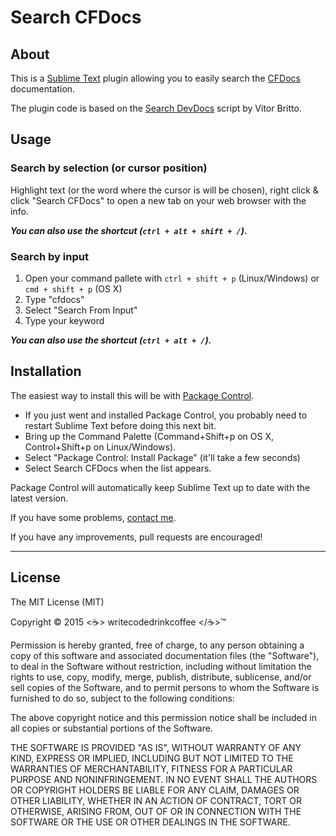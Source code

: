 # Search CFDocs


## About
This is a [Sublime Text](http://www.sublimetext.com) plugin allowing you to easily search the [CFDocs](http://cfdocs.org) documentation.

The plugin code is based on the [Search DevDocs](https://github.com/vitorbritto/sublime-devdocs) script by Vitor Britto.


## Usage

### Search by selection (or cursor position)
Highlight text (or the word where the cursor is will be chosen), right click & click "Search CFDocs" to open a new tab on your web browser with the info.

***You can also use the shortcut (`ctrl + alt + shift + /`).***

### Search by input
1. Open your command pallete with `ctrl + shift + p` (Linux/Windows) or `cmd + shift + p` (OS X)
2. Type "cfdocs"
3. Select "Search From Input"
4. Type your keyword

***You can also use the shortcut (`ctrl + alt + /`).***

## Installation
The easiest way to install this will be with [Package Control](http://packagecontrol.io).

* If you just went and installed Package Control, you probably need to restart Sublime Text before doing this next bit.
* Bring up the Command Palette (Command+Shift+p on OS X, Control+Shift+p on Linux/Windows).
* Select "Package Control: Install Package" (it'll take a few seconds)
* Select Search CFDocs when the list appears.

Package Control will automatically keep Sublime Text up to date with the latest version.

If you have some problems, [contact me](https://github.com/writecodedrinkcoffee/sublime-cfdocs/issues).

If you have any improvements, pull requests are encouraged!

---

## License
The MIT License (MIT)

Copyright &copy; 2015 &lt;&#9749;&gt; writecodedrinkcoffee &lt;/&#9749;&gt;&trade;

Permission is hereby granted, free of charge, to any person obtaining a copy
of this software and associated documentation files (the "Software"), to deal
in the Software without restriction, including without limitation the rights
to use, copy, modify, merge, publish, distribute, sublicense, and/or sell
copies of the Software, and to permit persons to whom the Software is
furnished to do so, subject to the following conditions:

The above copyright notice and this permission notice shall be included in all
copies or substantial portions of the Software.

THE SOFTWARE IS PROVIDED "AS IS", WITHOUT WARRANTY OF ANY KIND, EXPRESS OR
IMPLIED, INCLUDING BUT NOT LIMITED TO THE WARRANTIES OF MERCHANTABILITY,
FITNESS FOR A PARTICULAR PURPOSE AND NONINFRINGEMENT. IN NO EVENT SHALL THE
AUTHORS OR COPYRIGHT HOLDERS BE LIABLE FOR ANY CLAIM, DAMAGES OR OTHER
LIABILITY, WHETHER IN AN ACTION OF CONTRACT, TORT OR OTHERWISE, ARISING FROM,
OUT OF OR IN CONNECTION WITH THE SOFTWARE OR THE USE OR OTHER DEALINGS IN THE
SOFTWARE.
